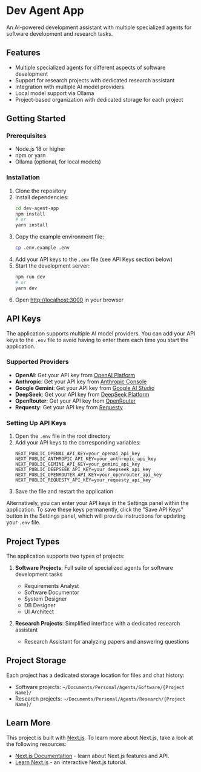 # Dev Agent App

An AI-powered development assistant with multiple specialized agents for software development and research tasks.

## Features

- Multiple specialized agents for different aspects of software development
- Support for research projects with dedicated research assistant
- Integration with multiple AI model providers
- Local model support via Ollama
- Project-based organization with dedicated storage for each project

## Getting Started

### Prerequisites

- Node.js 18 or higher
- npm or yarn
- Ollama (optional, for local models)

### Installation

1. Clone the repository
2. Install dependencies:
   ```bash
   cd dev-agent-app
   npm install
   # or
   yarn install
   ```
3. Copy the example environment file:
   ```bash
   cp .env.example .env
   ```
4. Add your API keys to the `.env` file (see API Keys section below)
5. Start the development server:
   ```bash
   npm run dev
   # or
   yarn dev
   ```
6. Open [http://localhost:3000](http://localhost:3000) in your browser

## API Keys

The application supports multiple AI model providers. You can add your API keys to the `.env` file to avoid having to enter them each time you start the application.

### Supported Providers

- **OpenAI**: Get your API key from [OpenAI Platform](https://platform.openai.com/account/api-keys)
- **Anthropic**: Get your API key from [Anthropic Console](https://console.anthropic.com/account/keys)
- **Google Gemini**: Get your API key from [Google AI Studio](https://makersuite.google.com/app/apikey)
- **DeepSeek**: Get your API key from [DeepSeek Platform](https://platform.deepseek.com/)
- **OpenRouter**: Get your API key from [OpenRouter](https://openrouter.ai/keys)
- **Requesty**: Get your API key from [Requesty](https://requesty.ai/)

### Setting Up API Keys

1. Open the `.env` file in the root directory
2. Add your API keys to the corresponding variables:
   ```
   NEXT_PUBLIC_OPENAI_API_KEY=your_openai_api_key
   NEXT_PUBLIC_ANTHROPIC_API_KEY=your_anthropic_api_key
   NEXT_PUBLIC_GEMINI_API_KEY=your_gemini_api_key
   NEXT_PUBLIC_DEEPSEEK_API_KEY=your_deepseek_api_key
   NEXT_PUBLIC_OPENROUTER_API_KEY=your_openrouter_api_key
   NEXT_PUBLIC_REQUESTY_API_KEY=your_requesty_api_key
   ```
3. Save the file and restart the application

Alternatively, you can enter your API keys in the Settings panel within the application. To save these keys permanently, click the "Save API Keys" button in the Settings panel, which will provide instructions for updating your `.env` file.

## Project Types

The application supports two types of projects:

1. **Software Projects**: Full suite of specialized agents for software development tasks
   - Requirements Analyst
   - Software Documentor
   - System Designer
   - DB Designer
   - UI Architect

2. **Research Projects**: Simplified interface with a dedicated research assistant
   - Research Assistant for analyzing papers and answering questions

## Project Storage

Each project has a dedicated storage location for files and chat history:

- Software projects: `~/Documents/Personal/Agents/Software/{Project Name}/`
- Research projects: `~/Documents/Personal/Agents/Research/{Project Name}/`

## Learn More

This project is built with [Next.js](https://nextjs.org). To learn more about Next.js, take a look at the following resources:

- [Next.js Documentation](https://nextjs.org/docs) - learn about Next.js features and API.
- [Learn Next.js](https://nextjs.org/learn) - an interactive Next.js tutorial.

